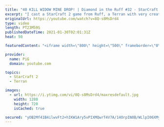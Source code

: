 ```yaml
---
title: "40 KILL WIDOW MINE DROP! | Diamond in the Ruff #32 - StarCraft 2"
excerpt: "I cast a StarCraft 2 game from Ruff, a Terran with very creative gameplay. How will he ruff up his Protoss opponent?  Check out all episodes of 💎 Diamond in the Ruff: https://www.youtube.com/playlist?list=PLFUDU8AOevUfdEq20wYq8Sm9z3sc1yn0l Follow Ruff: https://www.twitch.tv/ruff13 | https://www.youtube.com/ruff_stuff"
originalUrl: https://youtube.com/watch?v=8Q-s8MsDrd4
type: video
length: PT23M59S
publishedDateTime: 2021-01-30T02:01:31Z
heat: 50

featuredContent: "<iframe width=\"800\" height=\"500\" frameborder=\"0\" src=\"https://www.youtube.com/embed/8Q-s8MsDrd4\" allow=\"accelerometer; autoplay; encrypted-media; gyroscope; picture-in-picture\" allowfullscreen></iframe>"

provider:
  name: PiG
  domain: youtube.com

topics:
  - StarCraft 2
  - Terran

images:
  - url: https://i.ytimg.com/vi/8Q-s8MsDrd4/maxresdefault.jpg
    width: 1280
    height: 720
    isCached: true

secured: "yOB2Mf41B4ilwvFt2+hIKW1Ary5vPIXMQwrT4V7A/14OrpIN0B/WLlpI06XMyB0l3L68L61dOSc+TygYzhviuTC5sdqj0auBhdhSqG1agz9nKDdbSqH9jkEPplxILWUjPbaeC1Npn33Rx73s1ZtHee/IB9nEcRuNFuDtGcuafUJ47nHYkGyP57oP5EwY/atzCoXUCkXzlz0C7OeHg2sDSsjmboeaxWtwygoLB48+RHzxyL7f3n6M9v26xdNjGQZpHLMu1GRPytJE/J9EBDA9PBLoHYeMZu1Ajy9/MbrU8zAGFRzr0G+ETKgQhsA2D9tO9sB1wbAea9eFSqqARod65bFjbY2fzjK25dFUUeyCkel9xxXfcljkkWN01ZNlqsaNzBdXMR0Rqsr5/kvcXWWO8lGveSWrJ1p5+vftLWTMkuI=;UAFWPrTxgmWyrRpwgqg48A=="
---
```


